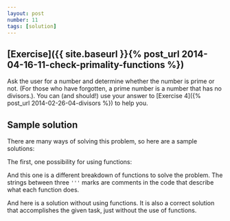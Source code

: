```yaml
---
layout: post
number: 11
tags: [solution]
---
```


## [Exercise]({{ site.baseurl }}{% post_url 2014-04-16-11-check-primality-functions %})

Ask the user for a number and determine whether the number is prime or not. (For those who have forgotten, a prime number is a number that has no divisors.). You can (and should!) use your answer to [Exercise 4]({% post_url 2014-02-26-04-divisors %}) to help you. 

## Sample solution

There are many ways of solving this problem, so here are a sample solutions:

The first, one possibility for using functions:
<script src="https://gist.github.com/prgrm/10950809.js"></script>

And this one is a different breakdown of functions to solve the problem. The strings between three `'''` marks are comments in the code that describe what each function does.

<script src="https://gist.github.com/JamieMacIver/11196563.js"></script>

And here is a solution without using functions. It is also a correct solution that accomplishes the given task, just without the use of functions. 

<script src="https://gist.github.com/evamvid/4ada99be543f08280fb0.js"></script>